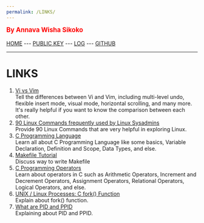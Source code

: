 ```yaml
---
permalink: /LINKS/
---
```

<span style="color:red; font-weight:bold; font-size:larger;">By Annava Wisha Sikoko</span>
<br><br>
[HOME](https://annavaws.github.io/os222/) ---
[PUBLIC KEY](TXT/mypubkey.txt) ---
[LOG](TXT/mylog.txt) ---
[GITHUB](https://github.com/annavaws/os222)
<br>
<hr>

# LINKS
1. [Vi vs Vim](https://www.shell-tips.com/linux/vi-vs-vim/)<br>
Tell the differences between Vi and Vim, including multi-level undo, flexible insert mode, visual mode,
horizontal scrolling, and many more. It's really helpful if you want to know the comparison between each other.
2. [90 Linux Commands frequently used by Linux Sysadmins](https://haydenjames.io/90-linux-commands-frequently-used-by-linux-sysadmins/)<br>
Provide 90 Linux Commands that are very helpful in exploring Linux.
3. [C Programming Language](https://www.geeksforgeeks.org/c-programming-language/)<br>
Learn all about C Programming Language like some basics, Variable Declaration, Definition and Scope, Data Types, and else.
4. [Makefile Tutorial](https://makefiletutorial.com/)<br>
Discuss way to write Makefile 
5. [C Programming Operators](https://www.programiz.com/c-programming/c-operators)<br>
Learn about operators in C such as Arithmetic Operators, Increment and Decrement Operators, Assignment Operators, Relational Operators, Logical Operators, and else.
6. [UNIX / Linux Processes: C fork() Function](https://www.thegeekstuff.com/2012/05/c-fork-function/)<br>
Explain about fork() function.
7. [What are PID and PPID](https://delightlylinux.wordpress.com/2012/06/25/what-is-pid-and-ppid/)<br>
Explaining about PID and PPID. 
